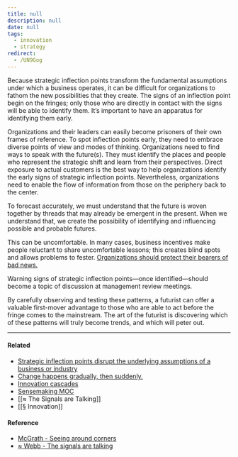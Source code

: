 ```yaml
---
title: null
description: null
date: null
tags:
  - innovation
  - strategy
redirect:
  - /UN9Gog
---
```


Because strategic inflection points transform the fundamental assumptions under which a business operates, it can be difficult for organizations to fathom the new possibilities that they create. The signs of an inflection point begin on the fringes; only those who are directly in contact with the signs will be able to identify them. It’s important to have an apparatus for identifying them early.

Organizations and their leaders can easily become prisoners of their own frames of reference. To spot inflection points early, they need to embrace diverse points of view and modes of thinking. Organizations need to find ways to speak with the future(s). They must identify the places and people who represent the strategic shift and learn from their perspectives. Direct exposure to actual customers is the best way to help organizations identify the early signs of strategic inflection points. Nevertheless, organizations need to enable the flow of information from those on the periphery back to the center.

To forecast accurately, we must understand that the future is woven together by threads that may already be emergent in the present. When we understand that, we create the possibility of identifying and influencing possible and probable futures.

This can be uncomfortable. In many cases, business incentives make people reluctant to share uncomfortable lessons; this creates blind spots and allows problems to fester. [Organizations should protect their bearers of bad news.](https://publish.obsidian.md/mobydiction/notes/Protect+dissent)

Warning signs of strategic inflection points—once identified—should become a topic of discussion at management review meetings.

By carefully observing and testing these patterns, a futurist can offer a valuable first-mover advantage to those who are able to act before the fringe comes to the mainstream. The art of the futurist is discovering which of these patterns will truly become trends, and which will peter out.

---

#### Related

- [Strategic inflection points disrupt the underlying assumptions of a business or industry](https://publish.obsidian.md/mobydiction/notes/Strategic+inflection+points+disrupt+the+underlying+assumptions+of+a+business+or+industry)
- [Change happens gradually, then suddenly.](https://publish.obsidian.md/mobydiction/notes/Change+happens+gradually%2C+then+suddenly.)
- [Innovation cascades](https://publish.obsidian.md/mobydiction/notes/Innovation+cascades)
- [Sensemaking MOC](https://publish.obsidian.md/mobydiction/Sensemaking+MOC)
- [[≈ The Signals are Talking]]
- [[§ Innovation]]

#### Reference

- [McGrath - Seeing around corners](https://publish.obsidian.md/mobydiction/McGrath+-+Seeing+Around+Corners)
- [≈ Webb - The signals are talking](https://publish.obsidian.md/mobydiction/notes/%E2%89%88+Webb+-+The+Signals+are+Talking)
